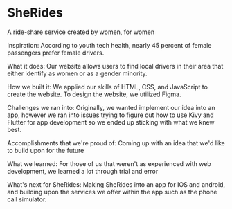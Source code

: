 # SheRides
A ride-share service created by women, for women

Inspiration:
According to youth tech health, nearly 45 percent of female passengers prefer female drivers.

What it does:
Our website allows users to find local drivers in their area that either identify as women or as a gender minority.

How we built it:
We applied our skills of HTML, CSS, and JavaScript to create the website. To design the website, we utilized Figma.

Challenges we ran into:
Originally, we wanted implement our idea into an app, however we ran into issues trying to figure out how to use Kivy and Flutter for app development so we ended up sticking with what we knew best.

Accomplishments that we're proud of:
Coming up with an idea that we'd like to build upon for the future

What we learned:
For those of us that weren't as experienced with web development, we learned a lot through trial and error

What's next for SheRides:
Making SheRides into an app for IOS and android, and building upon the services we offer within the app such as the phone call simulator.


